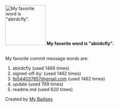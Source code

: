 <img src="https://github.com/my-badges/my-badges/blob/master/src/all-badges/favorite-word/favorite-word.png?raw=true" alt="My favorite word is &quot;abirdcfly&quot;." title="My favorite word is &quot;abirdcfly&quot;." width="128">
<strong>My favorite word is &quot;abirdcfly&quot;.</strong>
<br><br>

My favorite commit message words are:

1. abirdcfly (used 1466 times)
2. signed-off-by: (used 1462 times)
3. <fp544037857@gmail.com> (used 1462 times)
4. update (used 769 times)
5. readme.md (used 620 times)


Created by <a href="https://github.com/my-badges/my-badges">My Badges</a>